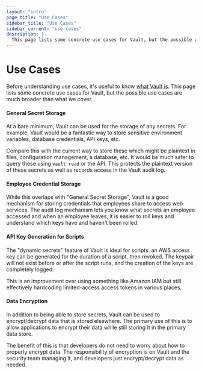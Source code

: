 ```yaml
---
layout: "intro"
page_title: "Use Cases"
sidebar_title: "Use Cases"
sidebar_current: "use-cases"
description: |-
  This page lists some concrete use cases for Vault, but the possible use cases are much broader than what we cover.
---
```


# Use Cases

Before understanding use cases, it's useful to know [what Vault is](/intro/index.html).
This page lists some concrete use cases for Vault, but the possible use cases are
much broader than what we cover.

#### General Secret Storage

At a bare minimum, Vault can be used for the storage of any secrets. For
example, Vault would be a fantastic way to store sensitive environment variables,
database credentials, API keys, etc.

Compare this with the current way to store these which might be
plaintext in files, configuration management, a database, etc. It would be
much safer to query these using `vault read` or the API. This protects
the plaintext version of these secrets as well as records access in the Vault
audit log.

#### Employee Credential Storage

While this overlaps with "General Secret Storage", Vault is a good mechanism
for storing credentials that employees share to access web services. The
audit log mechanism lets you know what secrets an employee accessed and
when an employee leaves, it is easier to roll keys and understand which keys
have and haven't been rolled.

#### API Key Generation for Scripts

The "dynamic secrets" feature of Vault is ideal for scripts: an AWS
access key can be generated for the duration of a script, then revoked.
The keypair will not exist before or after the script runs, and the
creation of the keys are completely logged.

This is an improvement over using something like Amazon IAM but still
effectively hardcoding limited-access access tokens in various places.

#### Data Encryption

In addition to being able to store secrets, Vault can be used to
encrypt/decrypt data that is stored elsewhere. The primary use of this is
to allow applications to encrypt their data while still storing it in the
primary data store.

The benefit of this is that developers do not need to worry about how to
properly encrypt data. The responsibility of encryption is on Vault
and the security team managing it, and developers just encrypt/decrypt
data as needed.
